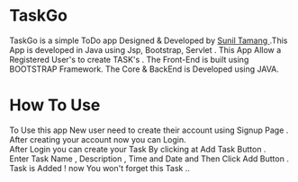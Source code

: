 # TaskGo
		
		
TaskGo is a simple  ToDo app Designed & Developed by <a href="https://github.com/sunil-tamang">Sunil Tamang </a>.This App is developed in  Java   using Jsp, Bootstrap, Servlet . This App Allow a Registered User's to create  TASK's . The Front-End is built using BOOTSTRAP Framework. The Core & BackEnd is Developed using JAVA.
 	
    

# How To Use 

To Use this app New user need to create their account using Signup Page .<br>
After creating your account  now you can Login. <br>
After Login you can create your Task By clicking at Add Task Button . <br>
Enter  Task Name , Description , Time and Date and Then Click Add Button . <br>
Task is Added ! now You won't forget this Task ..
	
 					
